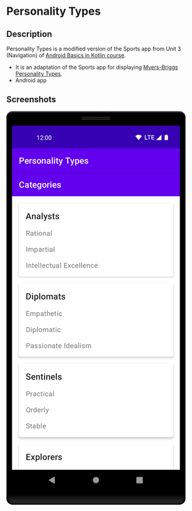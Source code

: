 # Personality Types

## Description

Personality Types is a modified version of the Sports app from Unit 3 (Navigation) of
[Android Basics in Kotlin course](https://developer.android.com/codelabs/basic-android-kotlin-training-adaptive-layouts).

- It is an adaptation of the Sports app for displaying
[Myers-Briggs Personality Types](https://www.myersbriggs.org/my-mbti-personality-type/mbti-basics/the-16-mbti-types.htm).
- Android app

## Screenshots

![CategoryList Screenshot](assets/images/CategoryListStart.png)

